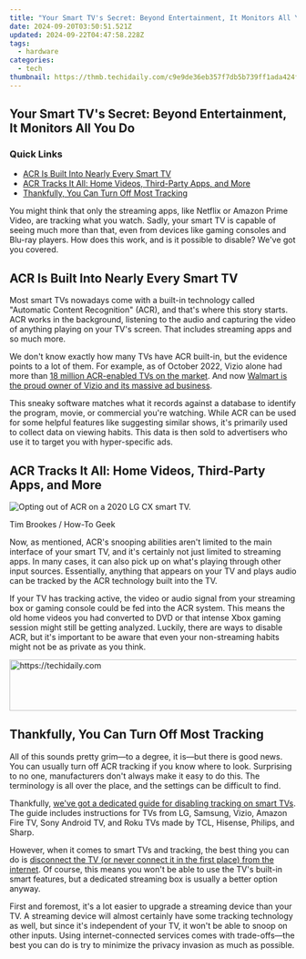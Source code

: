 ```yaml
---
title: "Your Smart TV's Secret: Beyond Entertainment, It Monitors All You Do"
date: 2024-09-20T03:50:51.521Z
updated: 2024-09-22T04:47:58.228Z
tags:
  - hardware
categories:
  - tech
thumbnail: https://thmb.techidaily.com/c9e9de36eb357f7db5b739ff1ada424f8276ace6815f6a294b656d072c86df72.jpg
---
```


## Your Smart TV's Secret: Beyond Entertainment, It Monitors All You Do

### Quick Links

* [ACR Is Built Into Nearly Every Smart TV](https://screen-capture.techidaily.com/new-2024-approved-keep-a-record-of-your-online-sessions/)
* [ACR Tracks It All: Home Videos, Third-Party Apps, and More](https://techtrends.techidaily.com/ultimate-tutorial-for-windows-11-screenshot-hacks-learn-the-top-4-approaches/)
* [Thankfully, You Can Turn Off Most Tracking](https://facebook-video-footage.techidaily.com/new-your-guide-to-top-6-free-online-video-downloads/)

 You might think that only the streaming apps, like Netflix or Amazon Prime Video, are tracking what you watch. Sadly, your smart TV is capable of seeing much more than that, even from devices like gaming consoles and Blu-ray players. How does this work, and is it possible to disable? We've got you covered.

##  ACR Is Built Into Nearly Every Smart TV

 Most smart TVs nowadays come with a built-in technology called "Automatic Content Recognition" (ACR), and that's where this story starts. ACR works in the background, listening to the audio and capturing the video of anything playing on your TV's screen. That includes streaming apps and so much more.

 We don't know exactly how many TVs have ACR built-in, but the evidence points to a lot of them. For example, as of October 2022, Vizio alone had more than [18 million ACR-enabled TVs on the market](https://www.businesswire.com/news/home/20211006005066/en/VideoAmp-and-VIZIO-Announce-Renewed-Partnership). And now [Walmart is the proud owner of Vizio and its massive ad business](https://video-content-creator.techidaily.com/unlock-pro-quality-videos-gopro-quik-editing-on-macbook-made-simple-for-2024/).

 This sneaky software matches what it records against a database to identify the program, movie, or commercial you're watching. While ACR can be used for some helpful features like suggesting similar shows, it's primarily used to collect data on viewing habits. This data is then sold to advertisers who use it to target you with hyper-specific ads.

##  ACR Tracks It All: Home Videos, Third-Party Apps, and More

![Opting out of ACR on a 2020 LG CX smart TV.](https://static1.howtogeekimages.com/wordpress/wp-content/uploads/2024/04/live_plus.jpg) 

Tim Brookes / How-To Geek

 Now, as mentioned, ACR's snooping abilities aren't limited to the main interface of your smart TV, and it's certainly not just limited to streaming apps. In many cases, it can also pick up on what's playing through other input sources. Essentially, anything that appears on your TV and plays audio can be tracked by the ACR technology built into the TV.

 If your TV has tracking active, the video or audio signal from your streaming box or gaming console could be fed into the ACR system. This means the old home videos you had converted to DVD or that intense Xbox gaming session might still be getting analyzed. Luckily, there are ways to disable ACR, but it's important to be aware that even your non-streaming habits might not be as private as you think.

<!-- affiliate ads begin -->
<a href="https://ephamedtechinc.pxf.io/c/5597632/2130528/26400" target="_top" id="2130528">
  <img src="//a.impactradius-go.com/display-ad/26400-2130528" border="0" alt="https://techidaily.com" width="728" height="90"/>
</a>
<img height="0" width="0" src="https://ephamedtechinc.pxf.io/i/5597632/2130528/26400" style="position:absolute;visibility:hidden;" border="0" />
<!-- affiliate ads end -->

##  Thankfully, You Can Turn Off Most Tracking

 All of this sounds pretty grim—to a degree, it is—but there is good news. You can usually turn off ACR tracking if you know where to look. Surprising to no one, manufacturers don't always make it easy to do this. The terminology is all over the place, and the settings can be difficult to find.

 Thankfully, [we've got a dedicated guide for disabling tracking on smart TVs](https://facebook-videos.techidaily.com/updated-tips-and-tricks-for-locating-recent-videos-youve-liked/). The guide includes instructions for TVs from LG, Samsung, Vizio, Amazon Fire TV, Sony Android TV, and Roku TVs made by TCL, Hisense, Philips, and Sharp.

 However, when it comes to smart TVs and tracking, the best thing you can do is [disconnect the TV (or never connect it in the first place) from the internet](https://data-wizards.techidaily.com/essential-tips-for-repairing-media-mishaps/). Of course, this means you won't be able to use the TV's built-in smart features, but a dedicated streaming box is usually a better option anyway.

 First and foremost, it's a lot easier to upgrade a streaming device than your TV. A streaming device will almost certainly have some tracking technology as well, but since it's independent of your TV, it won't be able to snoop on other inputs. Using internet-connected services comes with trade-offs—the best you can do is try to minimize the privacy invasion as much as possible.

<ins class="adsbygoogle"
     style="display:block"
     data-ad-format="autorelaxed"
     data-ad-client="ca-pub-7571918770474297"
     data-ad-slot="1223367746"></ins>

<ins class="adsbygoogle"
     style="display:block"
     data-ad-client="ca-pub-7571918770474297"
     data-ad-slot="8358498916"
     data-ad-format="auto"
     data-full-width-responsive="true"></ins>



